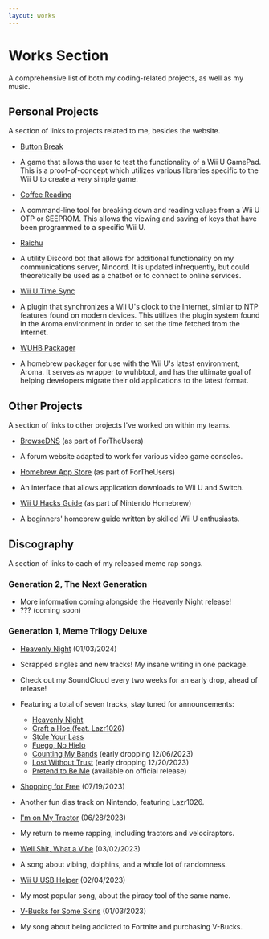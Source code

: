 ```yaml
---
layout: works
---
```


# Works Section

A comprehensive list of both my coding-related projects, as well as my music.

## Personal Projects

A section of links to projects related to me, besides the website.

* [Button Break](https://github.com/Nightkingale/Button-Break)
* A game that allows the user to test the functionality of a Wii U GamePad. This is a proof-of-concept which utilizes various libraries specific to the Wii U to create a very simple game.

* [Coffee Reading](https://github.com/Nightkingale/Coffee-Reading)
* A command-line tool for breaking down and reading values from a Wii U OTP or SEEPROM. This allows the viewing and saving of keys that have been programmed to a specific Wii U.

* [Raichu](https://github.com/Nightkingale/Raichu) 
* A utility Discord bot that allows for additional functionality on my communications server, Nincord. It is updated infrequently, but could theoretically be used as a chatbot or to connect to online services.

* [Wii U Time Sync](https://github.com/Nightkingale/Wii-U-Time-Sync)
* A plugin that synchronizes a Wii U's clock to the Internet, similar to NTP features found on modern devices. This utilizes the plugin system found in the Aroma environment in order to set the time fetched from the Internet.

* [WUHB Packager](https://github.com/Nightkingale/WUHB-Packager)
* A homebrew packager for use with the Wii U's latest environment, Aroma. It serves as wrapper to wuhbtool, and has the ultimate goal of helping developers migrate their old applications to the latest format. 

## Other Projects

A section of links to other projects I've worked on within my teams.

* [BrowseDNS](https://browsedns.net/) (as part of ForTheUsers)
* A forum website adapted to work for various video game consoles.

* [Homebrew App Store](https://github.com/fortheusers/hb-appstore) (as part of ForTheUsers)
* An interface that allows application downloads to Wii U and Switch. 

* [Wii U Hacks Guide](https://wiiu.hacks.guide/) (as part of Nintendo Homebrew)
* A beginners' homebrew guide written by skilled Wii U enthusiasts.

## Discography

A section of links to each of my released meme rap songs.

### Generation 2, The Next Generation

* More information coming alongside the Heavenly Night release!
* ??? (coming soon)

### Generation 1, Meme Trilogy Deluxe

* [Heavenly Night](https://push.fm/fl/hn) (01/03/2024)
* Scrapped singles and new tracks! My insane writing in one package.
* Check out my SoundCloud every two weeks for an early drop, ahead of release!
* Featuring a total of seven tracks, stay tuned for announcements:
    * [Heavenly Night](https://soundcloud.com/nightkingale/heavenly-night?in=nightkingale/sets/heavenly-night)
    * [Craft a Hoe (feat. Lazr1026)](https://soundcloud.com/nightkingale/craft-a-hoe?in=nightkingale/sets/heavenly-night)
    * [Stole Your Lass](https://soundcloud.com/nightkingale/stole-your-lass?in=nightkingale/sets/heavenly-night)
    * [Fuego, No Hielo](https://soundcloud.com/nightkingale/fuego-no-hielo?in=nightkingale/sets/heavenly-night)
    * [Counting My Bands](https://soundcloud.com/nightkingale/counting-my-bands?in=nightkingale/sets/heavenly-night) (early dropping 12/06/2023)
    * [Lost Without Trust](https://soundcloud.com/nightkingale/lost-without-trust?in=nightkingale/sets/heavenly-night) (early dropping 12/20/2023)
    * [Pretend to Be Me](https://soundcloud.com/nightkingale/pretend-to-be-me?in=nightkingale/sets/heavenly-night) (available on official release)
    
* [Shopping for Free](https://push.fm/fl/sff) (07/19/2023)
* Another fun diss track on Nintendo, featuring Lazr1026.

* [I'm on My Tractor](https://push.fm/fl/iomt) (06/28/2023)
* My return to meme rapping, including tractors and velociraptors.

* [Well Shit, What a Vibe](https://push.fm/fl/wswav) (03/02/2023)
* A song about vibing, dolphins, and a whole lot of randomness.

* [Wii U USB Helper](https://push.fm/fl/wuub) (02/04/2023)
* My most popular song, about the piracy tool of the same name.

* [V-Bucks for Some Skins](https://push.fm/fl/vbfss) (01/03/2023)
* My song about being addicted to Fortnite and purchasing V-Bucks.
